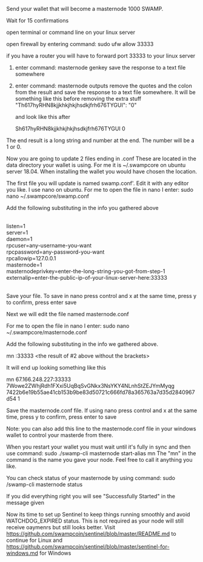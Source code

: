 Send your wallet that will become a masternode 1000 SWAMP.  

Wait for 15 confirmations

open terminal or command line on your linux server

open firewall by entering command: sudo ufw allow 33333

if you have a router you will have to forward port 33333 to your linux server

1. enter command: masternode genkey
    save the response to a text file somewhere
2. enter command: masternode outputs
   remove the quotes and the colon from the result and save the response to a text file somewhere.  It will be something like this before removing the extra stuff
   "Th617hyRHN8kjjkhkjhkjhsdkjfrh676TYGUI": "0"

   and look like this after

   Sh617hyRHN8kjjkhkjhkjhsdkjfrh676TYGUI 0

The end result is a long string and number at the end.  The number will be a 1 or 0. 

Now you are going to update 2 files ending in .conf  These are located in the data directory your wallet is using.  For me it is ~/.swampcore on ubuntu server 18.04.  When installing the wallet you would have chosen the location.  

The first file you will update is named swamp.conf'.  Edit it with any editor you like. I use nano on ubuntu. For me to open the file in nano I enter: sudo nano ~/.swampcore/swamp.conf

Add the following substituting in the info you gathered above<br><br>

listen=1<br>
server=1<br>
daemon=1<br>
rpcuser=any-username-you-want<br>
rpcpassword=any-password-you-want<br>
rpcallowip=127.0.0.1<br>
masternode=1<br>
masternodeprivkey=enter-the-long-string-you-got-from-step-1<br>
externalip=enter-the-public-ip-of-your-linux-server-here:33333<br><br>
    

Save your file.  To save in nano press control and x at the same time, press y to confirm, press enter save

Next we will edit the file named masternode.conf

For me to open the file in nano I enter: sudo nano ~/.swampcore/masternode.conf

Add the following substituting in the info we gathered above. 

mn <your public ip without brackets>:33333 <the result of #2 above without the brackets>

It will end up looking something like this


mn 67.166.248.227:33333 7Wowe2ZWhjRdh1FXxi5UqBqSvGNkx3NsYKY4NLnhStZEJYmMyqg 7422b6e19b55ae41cb153b9be83d50721c666fd78a365763a7d35d2840967d54 1


Save the masternode.conf file.  If using nano press control and x at the same time, press y to confirm, press enter to save

Note: you can also add this line to the masternode.conf file in your windows wallet to control your masterde from there.  

When you restart your wallet you must wait until it's fully in sync and then use command: sudo <path to swamp-cli>./swamp-cli masternode start-alias mn
The "mn" in the command is the name you gave your node.  Feel free to call it anything you like.

You can check status of your masternode by using command: sudo <path to swamp-cli>/swamp-cli masternode status

If you did everything right you will see "Successfully Started" in the message given

Now its time to set up Sentinel to keep things running smoothly and avoid WATCHDOG_EXPIRED status.  This is not required as your node will still receive oaymenrs but still looks better.  Visit https://github.com/swampcoin/sentinel/blob/master/README.md to continue for Linux and https://github.com/swampcoin/sentinel/blob/master/sentinel-for-windows.md for Windows


